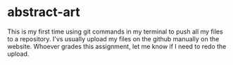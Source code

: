 # abstract-art
This is my first time using git commands in my terminal to push all my files to a repository. I'vs usually upload my files on the github manually on the website. Whoever grades this assignment, let me know if I need to redo the upload.
